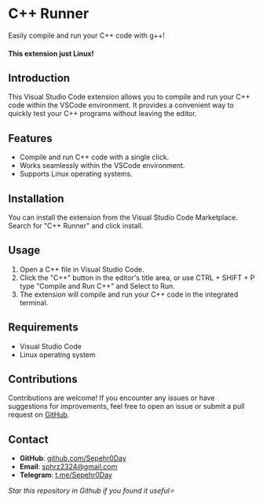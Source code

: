 # C++ Runner

Easily compile and run your C++ code with g++!
#### This extension just Linux! 

## Introduction

This Visual Studio Code extension allows you to compile and run your C++ code within the VSCode environment. It provides a convenient way to quickly test your C++ programs without leaving the editor.

## Features

- Compile and run C++ code with a single click.
- Works seamlessly within the VSCode environment.
- Supports Linux operating systems.

## Installation

You can install the extension from the Visual Studio Code Marketplace. Search for "C++ Runner" and click install.

## Usage

1. Open a C++ file in Visual Studio Code.
2. Click the "C++" button in the editor's title area, or use CTRL + SHIFT + P type "Compile and Run C++" and Select to Run.
3. The extension will compile and run your C++ code in the integrated terminal.

## Requirements

- Visual Studio Code
- Linux operating system

## Contributions

Contributions are welcome! If you encounter any issues or have suggestions for improvements, feel free to open an issue or submit a pull request on [GitHub](https://github.com/Sepehr0Day/cpp-runner).

## Contact

- **GitHub**: [github.com/Sepehr0Day](https://github.com/Sepehr0Day)
- **Email**: sphrz2324@gmail.com
- **Telegram**: [t.me/Sepehr0Day](https://t.me/Sepehr0Day)


*Star this repository in Github if you found it useful⭐*